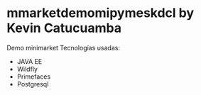 # mmarketdemomipymeskdcl by Kevin Catucuamba
  Demo minimarket
  Tecnologías usadas:
  - JAVA EE
  - Wildfly
  - Primefaces
  - Postgresql
